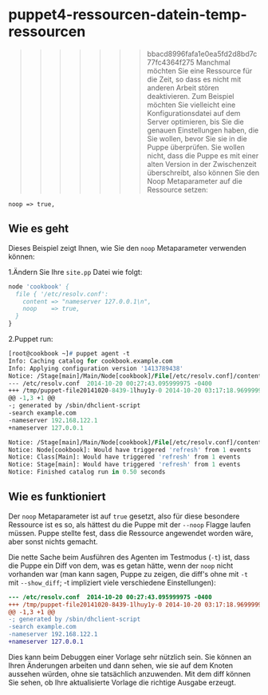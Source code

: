 # puppet4-ressourcen-datein-temp-ressourcen

>>>>>>> bbacd8996fafa1e0ea5fd2d8bd7c77fc4364f275
Manchmal möchten Sie eine Ressource für die Zeit, so dass es nicht mit anderen Arbeit stören deaktivieren. Zum Beispiel möchten Sie vielleicht eine Konfigurationsdatei auf dem Server optimieren, bis Sie die genauen Einstellungen haben, die Sie wollen, bevor Sie sie in die Puppe überprüfen. Sie wollen nicht, dass die Puppe es mit einer alten Version in der Zwischenzeit überschreibt, also können Sie den Noop Metaparameter auf die Ressource setzen:

`noop => true,`

## Wie es geht

Dieses Beispiel zeigt Ihnen, wie Sie den `noop` Metaparameter verwenden können:

1.Ändern Sie Ihre `site.pp` Datei wie folgt:

```pp
node 'cookbook' {
  file { '/etc/resolv.conf':
    content => "nameserver 127.0.0.1\n",
    noop    => true,
  }
}
```

2.Puppet run:

```pp
[root@cookbook ~]# puppet agent -t
Info: Caching catalog for cookbook.example.com
Info: Applying configuration version '1413789438'
Notice: /Stage[main]/Main/Node[cookbook]/File[/etc/resolv.conf]/content:
--- /etc/resolv.conf  2014-10-20 00:27:43.095999975 -0400
+++ /tmp/puppet-file20141020-8439-1lhuy1y-0	2014-10-20 03:17:18.969999979 -0400
@@ -1,3 +1 @@
-; generated by /sbin/dhclient-script
-search example.com
-nameserver 192.168.122.1
+nameserver 127.0.0.1

Notice: /Stage[main]/Main/Node[cookbook]/File[/etc/resolv.conf]/content: current_value {md5}4c0d192511df253826d302bc830a371b, should be {md5}949343428bded6a653a85910f6bdb48e (noop)
Notice: Node[cookbook]: Would have triggered 'refresh' from 1 events
Notice: Class[Main]: Would have triggered 'refresh' from 1 events
Notice: Stage[main]: Would have triggered 'refresh' from 1 events
Notice: Finished catalog run in 0.50 seconds
```

## Wie es funktioniert

Der `noop` Metaparameter ist auf `true` gesetzt, also für diese besondere Ressource ist es so, als hättest du die Puppe mit der `--noop` Flagge laufen müssen. Puppe stellte fest, dass die Ressource angewendet worden wäre, aber sonst nichts gemacht.

Die nette Sache beim Ausführen des Agenten im Testmodus (`-t`) ist, dass die Puppe ein Diff von dem, was es getan hätte, wenn der `noop` nicht vorhanden war (man kann sagen, Puppe zu zeigen, die diff's ohne mit `-t` mit `--show_diff`; -t impliziert viele verschiedene Einstellungen):

```diff
--- /etc/resolv.conf  2014-10-20 00:27:43.095999975 -0400
+++ /tmp/puppet-file20141020-8439-1lhuy1y-0	2014-10-20 03:17:18.969999979 -0400
@@ -1,3 +1 @@
-; generated by /sbin/dhclient-script
-search example.com
-nameserver 192.168.122.1
+nameserver 127.0.0.1
```

Dies kann beim Debuggen einer Vorlage sehr nützlich sein. Sie können an Ihren Änderungen arbeiten und dann sehen, wie sie auf dem Knoten aussehen würden, ohne sie tatsächlich anzuwenden. Mit dem diff können Sie sehen, ob Ihre aktualisierte Vorlage die richtige Ausgabe erzeugt.
